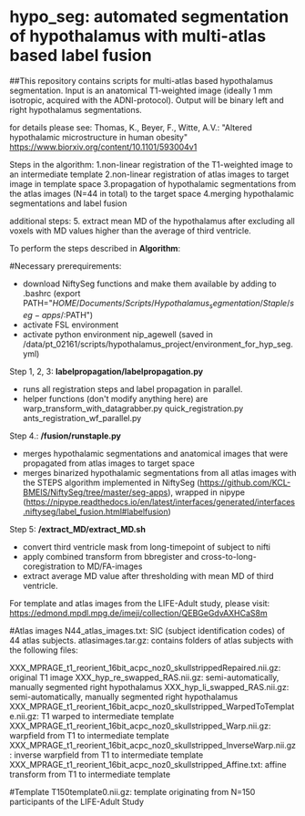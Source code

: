 # hypo_seg: automated segmentation of hypothalamus with multi-atlas based label fusion

##This repository contains scripts for multi-atlas based hypothalamus segmentation. 
Input is an anatomical T1-weighted image (ideally 1 mm isotropic, acquired with the ADNI-protocol).
Output will be binary left and right hypothalamus segmentations.

for details please see: 
Thomas, K., Beyer, F., Witte, A.V.: "Altered hypothalamic microstructure in human obesity"
https://www.biorxiv.org/content/10.1101/593004v1

Steps in the algorithm: 
1.non-linear registration of the T1-weighted image to an intermediate template
2.non-linear registration of atlas images to target image in template space
3.propagation of hypothalamic segmentations from the atlas images (N=44 in total) to the target space
4.merging hypothalamic segmentations and label fusion

additional steps:
5. extract mean MD of the hypothalamus after excluding all voxels with MD values higher than the average of third ventricle.

To perform the steps described in **Algorithm**:

#Necessary prerequirements:
- download NiftySeg functions and make them available by adding to .bashrc (export PATH="$HOME/Documents/Scripts/Hypothalamus_segmentation/Staple/seg-apps/:$PATH")
- activate FSL environment
- activate python environment nip_agewell (saved in /data/pt_02161/scripts/hypothalamus_project/environment_for_hyp_seg.yml)

Step 1, 2, 3: 
**labelpropagation/labelpropagation.py**
- runs all registration steps and label propagation in parallel.
- helper functions (don't modify anything here) are
	warp_transform_with_datagrabber.py
	quick_registration.py
	ants_registration_wf_parallel.py

Step 4.: 
**/fusion/runstaple.py**
- merges hypothalamic segmentations and anatomical images that were propagated from atlas images to target space
- merges binarized hypothalamic segmentations from all atlas images with the STEPS algorithm implemented in NiftySeg (https://github.com/KCL-BMEIS/NiftySeg/tree/master/seg-apps), wrapped in nipype (https://nipype.readthedocs.io/en/latest/interfaces/generated/interfaces.niftyseg/label_fusion.html#labelfusion)

Step 5:
**/extract_MD/extract_MD.sh**
- convert third ventricle mask from long-timepoint of subject to nifti
- apply combined transform from bbregister and cross-to-long-coregistration to MD/FA-images
- extract average MD value after thresholding with mean MD of third ventricle.

For template and atlas images from the LIFE-Adult study, please visit: https://edmond.mpdl.mpg.de/imeji/collection/QEBGeGdvAXHCaS8m

#Atlas images
N44_atlas_images.txt: SIC (subject identification codes) of 44 atlas subjects.
atlasimages.tar.gz: contains folders of atlas subjects with the following files:

XXX_MPRAGE_t1_reorient_16bit_acpc_noz0_skullstrippedRepaired.nii.gz: original T1 image
XXX_hyp_re_swapped_RAS.nii.gz: semi-automatically, manually segmented right hypothalamus
XXX_hyp_li_swapped_RAS.nii.gz: semi-automatically, manually segmented right hypothalamus
XXX_MPRAGE_t1_reorient_16bit_acpc_noz0_skullstripped_WarpedToTemplate.nii.gz: T1 warped to intermediate template
XXX_MPRAGE_t1_reorient_16bit_acpc_noz0_skullstripped_Warp.nii.gz: warpfield from T1 to intermediate template
XXX_MPRAGE_t1_reorient_16bit_acpc_noz0_skullstripped_InverseWarp.nii.gz: inverse warpfield from T1 to intermediate template
XXX_MPRAGE_t1_reorient_16bit_acpc_noz0_skullstripped_Affine.txt: affine transform from T1 to intermediate template

#Template
T150template0.nii.gz: template originating from N=150 participants of the LIFE-Adult Study
